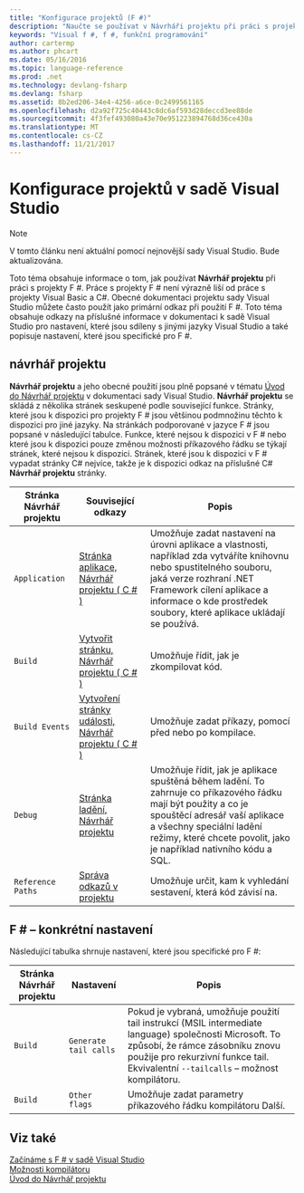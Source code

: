 ```yaml
---
title: "Konfigurace projektů (F #)"
description: "Naučte se používat v Návrháři projektu při práci s projekty F # v sadě Visual Studio."
keywords: "Visual f #, f #, funkční programování"
author: cartermp
ms.author: phcart
ms.date: 05/16/2016
ms.topic: language-reference
ms.prod: .net
ms.technology: devlang-fsharp
ms.devlang: fsharp
ms.assetid: 8b2ed206-34e4-4256-a6ce-0c2499561165
ms.openlocfilehash: d2a92f725c40443c8dc6af593d28deccd3ee88de
ms.sourcegitcommit: 4f3fef493080a43e70e951223894768d36ce430a
ms.translationtype: MT
ms.contentlocale: cs-CZ
ms.lasthandoff: 11/21/2017
---
```

# <a name="configuring-projects-in-visual-studio"></a>Konfigurace projektů v sadě Visual Studio

> [!NOTE]
V tomto článku není aktuální pomocí nejnovější sady Visual Studio.  Bude aktualizována.

Toto téma obsahuje informace o tom, jak používat **Návrhář projektu** při práci s projekty F #. Práce s projekty F # není výrazně liší od práce s projekty Visual Basic a C#. Obecné dokumentaci projektu sady Visual Studio můžete často použít jako primární odkaz při použití F #. Toto téma obsahuje odkazy na příslušné informace v dokumentaci k sadě Visual Studio pro nastavení, které jsou sdíleny s jinými jazyky Visual Studio a také popisuje nastavení, které jsou specifické pro F #.

## <a name="project-designer"></a>návrhář projektu
**Návrhář projektu** a jeho obecné použití jsou plně popsané v tématu [Úvod do Návrhář projektu](https://msdn.microsoft.com/library/898dd854-c98d-430c-ba1b-a913ce3c73d7) v dokumentaci sady Visual Studio. **Návrhář projektu** se skládá z několika stránek seskupené podle související funkce. Stránky, které jsou k dispozici pro projekty F # jsou většinou podmnožinu těchto k dispozici pro jiné jazyky. Na stránkách podporované v jazyce F # jsou popsané v následující tabulce. Funkce, které nejsou k dispozici v F # nebo které jsou k dispozici pouze změnou možnosti příkazového řádku se týkají stránek, které nejsou k dispozici. Stránek, které jsou k dispozici v F # vypadat stránky C# nejvíce, takže je k dispozici odkaz na příslušné C# **Návrhář projektu** stránky.

|Stránka Návrhář projektu|Související odkazy|Popis|
|---------------------|-------------|-----------|
|`Application`|[Stránka aplikace, Návrhář projektu &#40; C &#35; &#41;](https://msdn.microsoft.com/library/ms247046.aspx)|Umožňuje zadat nastavení na úrovni aplikace a vlastnosti, například zda vytváříte knihovnu nebo spustitelného souboru, jaká verze rozhraní .NET Framework cílení aplikace a informace o kde prostředek soubory, které aplikace ukládají se používá.|
|`Build`|[Vytvořit stránku, Návrhář projektu &#40; C &#35; &#41;](https://msdn.microsoft.com/library/kb4wyys2.aspx)|Umožňuje řídit, jak je zkompilovat kód.|
|`Build Events`|[Vytvoření stránky události, Návrhář projektu &#40; C &#35; &#41;](https://msdn.microsoft.com/library/kb4wyys2.aspx)|Umožňuje zadat příkazy, pomocí před nebo po kompilace.|
|`Debug`|[Stránka ladění, Návrhář projektu](https://msdn.microsoft.com/library/2wcdezs5.aspx)|Umožňuje řídit, jak je aplikace spuštěná během ladění. To zahrnuje co příkazového řádku mají být použity a co je spouštěcí adresář vaší aplikace a všechny speciální ladění režimy, které chcete povolit, jako je například nativního kódu a SQL.|
|`Reference Paths`|[Správa odkazů v projektu](https://msdn.microsoft.com/library/ez524kew.aspx)|Umožňuje určit, kam k vyhledání sestavení, která kód závisí na.|

## <a name="f-specific-settings"></a>F # – konkrétní nastavení
Následující tabulka shrnuje nastavení, které jsou specifické pro F #:

|Stránka Návrhář projektu|Nastavení|Popis|
|---------------------|-------|-----------|
|`Build`|`Generate tail calls`|Pokud je vybraná, umožňuje použití tail instrukcí (MSIL intermediate language) společnosti Microsoft. To způsobí, že rámce zásobníku znovu použije pro rekurzivní funkce tail. Ekvivalentní `--tailcalls` – možnost kompilátoru.|
|`Build`|`Other flags`|Umožňuje zadat parametry příkazového řádku kompilátoru Další.|

## <a name="see-also"></a>Viz také
 [Začínáme s F # v sadě Visual Studio](../get-started/get-started-visual-studio.md)  
 [Možnosti kompilátoru](../language-reference/compiler-options.md)  
 [Úvod do Návrhář projektu](https://msdn.microsoft.com/library/898dd854-c98d-430c-ba1b-a913ce3c73d7(v=vs.100))
